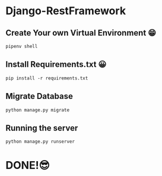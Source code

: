 # Django-RestFramework

## Create Your own Virtual Environment 😁
```pipenv shell```

## Install Requirements.txt 😀
```pip install -r requirements.txt```

## Migrate Database
```python manage.py migrate```

## Running the server
```python manage.py runserver```

# DONE!😎

